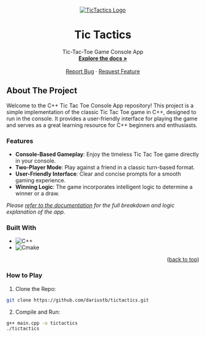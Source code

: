 <!-- PROJECT SHIELDS -->

<!-- PROJECT LOGO -->
<br />
<div align="center" id="readme-top">
  <a href="https://github.com/dariustb/tictactics">
    <img src="https://cdn2.picryl.com/thumbnail/2021/02/21/tic-tac-toe-psf-605568-200.png" alt="TicTactics Logo">
  </a>

  <h1 align="center">Tic Tactics</h1>

  <p align="center">
    Tic-Tac-Toe Game Console App
    <br />
    <a href="https://dariustb.github.io/TicTactics/"><strong>Explore the docs »</strong></a>
    <br />
    <br />
    <a href="https://github.com/dariustb/TicTactics/issues">Report Bug</a>
    ·
    <a href="https://github.com/dariustb/TicTactics/issues">Request Feature</a>
  </p>
</div>

<!-- ABOUT THE PROJECT -->
## About The Project
Welcome to the C++ Tic Tac Toe Console App repository! This project is a simple implementation of the classic Tic Tac Toe game in C++, designed to run in the console. It provides a user-friendly interface for playing the game and serves as a great learning resource for C++ beginners and enthusiasts.

### Features
* **Console-Based Gameplay**: Enjoy the timeless Tic Tac Toe game directly in your console.
* **Two-Player Mode**: Play against a friend in a classic turn-based format.
* **User-Friendly Interface**: Clear and concise prompts for a smooth gaming experience.
* **Winning Logic**: The game incorporates intelligent logic to determine a winner or a draw.

_Please [refer to the documentation][docs] for the full breakdown and logic explanation of the app._

### Built With
* ![C++][cpp.io]
* ![Cmake][cmake.io]
<p align="right">(<a href="#readme-top">back to top</a>)</p>

### How to Play
1. Clone the Repo:
```sh
git clone https://github.com/dariustb/tictactics.git
```
2. Compile and Run:
```sh
g++ main.cpp -o tictactics
./tictactics
```

<!-- MARKDOWN LINKS & IMAGES -->
<!-- https://www.markdownguide.org/basic-syntax/#reference-style-links -->

[app]:  #
[docs]: https://dariustb.github.io/TicTactics/

<!-- Featured images -->
[product-screenshot]:   #

<!-- CI Test badges -->

<!-- Markdown Badges -->
[cpp.io]:       https://img.shields.io/badge/c++-%2300599C.svg?style=for-the-badge&logo=c%2B%2B&logoColor=white
[cmake.io]:     https://img.shields.io/badge/CMake-%23008FBA.svg?style=for-the-badge&logo=cmake&logoColor=white
